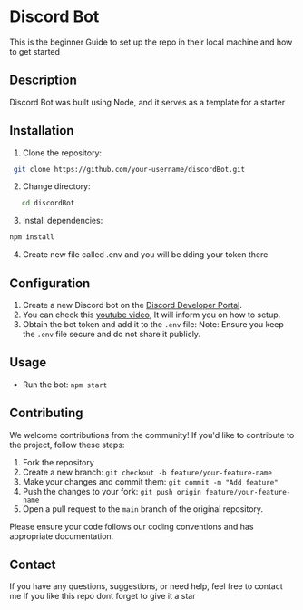# Discord Bot
This is the beginner Guide to set up the repo in their local machine and how to get started
## Description

Discord Bot  was built using Node, and it serves as a template for a starter

## Installation

1. Clone the repository:
   
```bash
 git clone https://github.com/your-username/discordBot.git
```
2. Change directory:
 ```bash
    cd discordBot
 ```
   
3. Install dependencies:
 ```bash
 npm install
 ```
4. Create new file called .env and you will be dding your token there

## Configuration

1. Create a new Discord bot on the [Discord Developer Portal](https://discord.com/developers/applications).
2. You can check this [youtube video](https://www.youtube.com/watch?v=KZ3tIGHU314&t=839s&pp=ygUUY3JlYXRlIGEgZGlzY29yZCBib3Q%3D), It will inform you on how to setup.
3. Obtain the bot token and add it to the `.env` file:
Note: Ensure you keep the `.env` file secure and do not share it publicly.

## Usage

- Run the bot: `npm start`

## Contributing

We welcome contributions from the community! If you'd like to contribute to the project, follow these steps:

1. Fork the repository
2. Create a new branch: `git checkout -b feature/your-feature-name`
3. Make your changes and commit them: `git commit -m "Add feature"`
4. Push the changes to your fork: `git push origin feature/your-feature-name`
5. Open a pull request to the `main` branch of the original repository.

Please ensure your code follows our coding conventions and has appropriate documentation.

## Contact

If you have any questions, suggestions, or need help, feel free to contact me 
If you like this repo dont forget to give it a star

